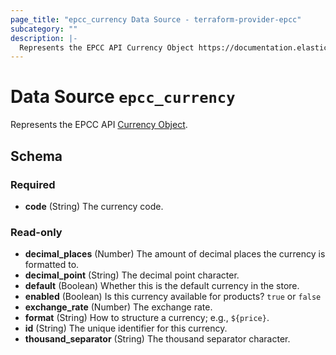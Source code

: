 ```yaml
---
page_title: "epcc_currency Data Source - terraform-provider-epcc"
subcategory: ""
description: |-
  Represents the EPCC API Currency Object https://documentation.elasticpath.com/commerce-cloud/docs/api/advanced/currencies/index.html#the-currency-object.
---
```


# Data Source `epcc_currency`

Represents the EPCC API [Currency Object](https://documentation.elasticpath.com/commerce-cloud/docs/api/advanced/currencies/index.html#the-currency-object).



## Schema

### Required

- **code** (String) The currency code.

### Read-only

- **decimal_places** (Number) The amount of decimal places the currency is formatted to.
- **decimal_point** (String) The decimal point character.
- **default** (Boolean) Whether this is the default currency in the store.
- **enabled** (Boolean) Is this currency available for products? `true` or `false`
- **exchange_rate** (Number) The exchange rate.
- **format** (String) How to structure a currency; e.g., `${price}`.
- **id** (String) The unique identifier for this currency.
- **thousand_separator** (String) The thousand separator character.


